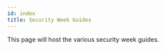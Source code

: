 ```yaml
---
id: index
title: Security Week Guides
---
```


This page will host the various security week guides.